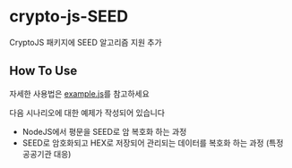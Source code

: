 # crypto-js-SEED

CryptoJS 패키지에 SEED 알고리즘 지원 추가

## How To Use
자세한 사용법은 [example.js](https://github.com/argon1025/crypto-js/blob/master/example.js)를 참고하세요

다음 시나리오에 대한 예제가 작성되어 있습니다
- NodeJS에서 평문을 SEED로 암 복호화 하는 과정
- SEED로 암호화되고 HEX로 저장되어 관리되는 데이터를 복호화 하는 과정 (특정 공공기관 대응)
